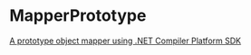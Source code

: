 # MapperPrototype
[A prototype object mapper using .NET Compiler Platform SDK](https://devedium.com/use-the-net-compiler-platform-sdk-to-build-a-high-performance-object-mapper-63791ab209f3)

